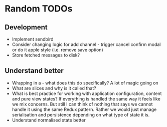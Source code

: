# Random TODOs

## Development

- Implement sendbird
- Consider changing logic for add channel - trigger cancel confirm modal or do it apple style (i.e. remove save option)
- Store fetched messages to disk?

## Understand better

- Wrapping <App> in a <Provider> - what does this do specifically? A lot of magic going on
- What are slices and why is it called that?
- What is best practice for working with application configuration, content and pure view states? If everything is handled the same way it feels like we mix concerns. But still I can think of nothing that says we cannot handle it using the same Redux pattern. Rather we would just manage serialisation and persistence depending on what type of state it is. 
- Understand normalised state better
